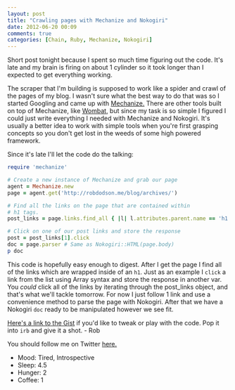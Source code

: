 ```yaml
---
layout: post
title: "Crawling pages with Mechanize and Nokogiri"
date: 2012-06-20 00:09
comments: true
categories: [Chain, Ruby, Mechanize, Nokogiri]
---
```


Short post tonight because I spent so much time figuring out the code. It's late and my brain is firing on about 1 cylinder so it took longer than I expected to get everything working.

The scraper that I'm building is supposed to work like a spider and crawl of the pages of my blog. I wasn't sure what the best way to do that was so I started Googling and came up with [Mechanize.](http://mechanize.rubyforge.org/) There are other tools built on top of Mechanize, like [Wombat](https://github.com/felipecsl/wombat), but since my task is so simple I figured I could just write everything I needed with Mechanize and Nokogiri. It's usually a better idea to work with simple tools when you're first grasping concepts so you don't get lost in the weeds of some high powered framework.

<!--more-->

Since it's late I'll let the code do the talking:

``` ruby crawler.rb
require 'mechanize'

# Create a new instance of Mechanize and grab our page
agent = Mechanize.new
page = agent.get('http://robdodson.me/blog/archives/')

# Find all the links on the page that are contained within
# h1 tags.
post_links = page.links.find_all { |l| l.attributes.parent.name == 'h1' }

# Click on one of our post links and store the response
post = post_links[1].click
doc = page.parser # Same as Nokogiri::HTML(page.body)
p doc
```

This code is hopefully easy enough to digest. After I get the page I find all of the links which are wrapped inside of an `h1`. Just as an example I `click` a link from the list using Array syntax and store the response in another var. You *could* click all of the links by iterating through the post_links object, and that's what we'll tackle tomorrow. For now I just follow 1 link and use a convenience method to parse the page with Nokogiri. After that we have a Nokogiri `doc` ready to be manipulated however we see fit.

[Here's a link to the Gist](https://gist.github.com/2958538) if you'd like to tweak or play with the code. Pop it into `irb` and give it a shot. - Rob

You should follow me on Twitter [here.](http://twitter.com/rob_dodson)

<ul class="personal-stats">
    <li>Mood: Tired, Introspective</li>
    <li>Sleep: 4.5</li>
    <li>Hunger: 2</li>
    <li>Coffee: 1</li>
</ul>